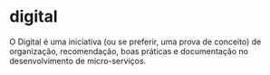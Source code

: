 # digital

O Digital é uma iniciativa (ou se preferir, uma prova de conceito) de organização, 
recomendação, boas práticas e documentação no desenvolvimento de micro-serviços.